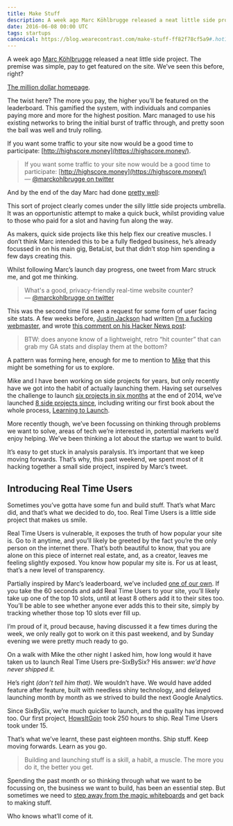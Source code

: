 ```yaml
---
title: Make Stuff
description: A week ago Marc Köhlbrugge released a neat little side project. The premise was simple, pay to get featured on the site. We’ve seen this before, right?
date: 2016-06-08 00:00 UTC
tags: startups
canonical: https://blog.wearecontrast.com/make-stuff-ff82f78cf5a9#.hot1riz4n
---
```


A week ago [Marc Köhlbrugge](https://twitter.com/marckohlbrugge) released a neat little side project. The premise was simple, pay to get featured on the site. We’ve seen this before, right?

[The million dollar homepage](http://www.milliondollarhomepage.com/).

The twist here? The more you pay, the higher you’ll be featured on the leaderboard. This gamified the system, with individuals and companies paying more and more for the highest position. Marc managed to use his existing networks to bring the initial burst of traffic through, and pretty soon the ball was well and truly rolling.

If you want some traffic to your site now would be a good time to participate: [http://highscore.money](https://highscore.money/).

> If you want some traffic to your site now would be a good time to participate: [http://highscore.money](https://highscore.money/)  
> — [@marckohlbrugge on twitter](https://twitter.com/marckohlbrugge?ref_src=twsrc%5Etfw)

And by the end of the day Marc had done [pretty well](https://medium.com/@marckohlbrugge/how-i-made-2-251-in-1-day-with-highscore-money-dd56b35b2681#.i58k99t77):

This sort of project clearly comes under the silly little side projects umbrella. It was an opportunistic attempt to make a quick buck, whilst providing value to those who paid for a slot and having fun along the way.

As makers, quick side projects like this help flex our creative muscles. I don’t think Marc intended this to be a fully fledged business, he’s already focussed in on his main gig, BetaList, but that didn’t stop him spending a few days creating this.

Whilst following Marc’s launch day progress, one tweet from Marc struck me, and got me thinking.

> What's a good, privacy-friendly real-time website counter?  
> — [@marckohlbrugge on twitter](https://twitter.com/marckohlbrugge/status/737388891246891008?ref_src=twsrc%5Etfw)

This was the second time I’d seen a request for some form of user facing site stats. A few weeks before, [Justin Jackson](https://twitter.com/mijustin) had written [I’m a fucking webmaster](https://justinjackson.ca/webmaster/), and wrote [this comment on his Hacker News post](https://news.ycombinator.com/item?id=11685868):

> BTW: does anyone know of a lightweight, retro “hit counter” that can grab my GA stats and display them at the bottom?

A pattern was forming here, enough for me to mention to [Mike](https://twitter.com/mikeaag) that this might be something for us to explore.

Mike and I have been working on side projects for years, but only recently have we got into the habit of actually launching them. Having set ourselves the challenge to launch [six projects in six months](https://blog.wearecontrast.com/introducing-sixbysix-217d608362#.gpqkok2i1) at the end of 2014, we’ve launched [8 side projects since](https://www.producthunt.com/@mikeaag/collections/i-made-that), including writing our first book about the whole process, [Learning to Launch](https://learningtolaunch.co/).

More recently though, we’ve been focussing on thinking through problems we want to solve, areas of tech we’re interested in, potential markets we’d enjoy helping. We’ve been thinking a lot about the startup we want to build.

It’s easy to get stuck in analysis paralysis. It’s important that we keep moving forwards. That’s why, this past weekend, we spent most of it hacking together a small side project, inspired by Marc’s tweet.

## Introducing Real Time Users

Sometimes you’ve gotta have some fun and build stuff. That’s what Marc did, and that’s what we decided to do, too. Real Time Users is a little side project that makes us smile.

Real Time Users is vulnerable, it exposes the truth of how popular your site is. Go to it anytime, and you’ll likely be greeted by the fact you’re the only person on the internet there. That’s both beautiful to know, that you are alone on this piece of internet real estate, and, as a creator, leaves me feeling slightly exposed. You know how popular my site is. For us at least, that’s a new level of transparency.

Partially inspired by Marc’s leaderboard, we’ve included [one of our own](https://realtimeusers.bycontrast.co/leaderboard). If you take the 60 seconds and add Real Time Users to your site, you’ll likely take up one of the top 10 slots, until at least 8 others add it to their sites too. You’ll be able to see whether anyone ever adds this to their site, simply by tracking whether those top 10 slots ever fill up.

I’m proud of it, proud because, having discussed it a few times during the week, we only really got to work on it this past weekend, and by Sunday evening we were pretty much ready to go.

On a walk with Mike the other night I asked him, how long would it have taken us to launch Real Time Users pre-SixBySix? His answer: _we’d have never shipped it._

He’s right _(don’t tell him that)_. We wouldn’t have. We would have added feature after feature, built with needless shiny technology, and delayed launching month by month as we strived to build the next Google Analytics.

Since SixBySix, we’re much quicker to launch, and the quality has improved too. Our first project, [HowsItGoin](http://howsitgo.in/) took 250 hours to ship. Real Time Users took under 15.

That’s what we’ve learnt, these past eighteen months. Ship stuff. Keep moving forwards. Learn as you go.

> Building and launching stuff is a skill, a habit, a muscle. The more you do it, the better you get.

Spending the past month or so thinking through what we want to be focussing on, the business we want to build, has been an essential step. But sometimes we need to [step away from the magic whiteboards](https://twitter.com/FredRivett/status/737384708024238084) and get back to making stuff.

Who knows what’ll come of it.
